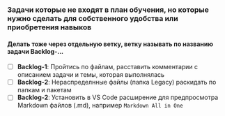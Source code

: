 ### Задачи которые не входят в план обучения, но которые нужно сделать для собственного удобства или приобретения навыков
#### Делать тоже через отдельную ветку, ветку называть по названию задачи Backlog-...
  - [ ] **Backlog-1**: Пройтись по файлам, расставить комментарии с описанием задачи и темы, которая выполнялась
  - [ ] **Backlog-2**: Нераспределнные файлы (папка Legacy) раскидать по папкам и пакетам
  - [ ] **Backlog-2**: Установить в VS Code расширение для предпросмотра Markdown файлов (.md), например `Markdown All in One`